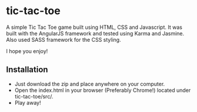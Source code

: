 tic-tac-toe
===========

A simple Tic Tac Toe game built using HTML, CSS and Javascript.
It was built with the AngularJS framework and tested using Karma and Jasmine.
Also used SASS framework for the CSS styling.

I hope you enjoy!

## Installation

 * Just download the zip and place anywhere on your computer.
 * Open the index.html in your browser (Preferably Chrome!) located under tic-tac-toe/src/.
 * Play away!

 